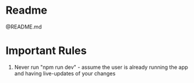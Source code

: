 # Readme
@README.md

# Important Rules
1. Never run "npm run dev" - assume the user is already running the app and having live-updates of your changes